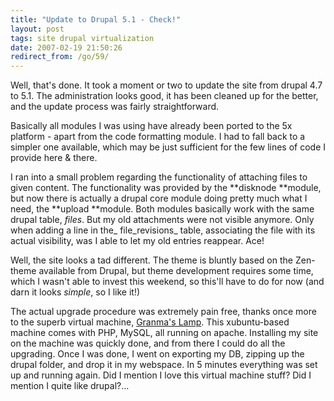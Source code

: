 ```yaml
---
title: "Update to Drupal 5.1 - Check!"
layout: post
tags: site drupal virtualization
date: 2007-02-19 21:50:26
redirect_from: /go/59/
---
```


Well, that's done. It took a moment or two to update the site from drupal 4.7 to 5.1. The administration looks good, it has been cleaned up for the better, and the update process was fairly straightforward. 

Basically all modules I was using have already been ported to the 5x platform - apart from the code formatting module. I had to fall back to a simpler one available, which may be just sufficient for the few lines of code I provide here & there.

I ran into a small problem regarding the functionality of attaching files to given content. The functionality was provided by the **disknode **module, but now there is actually a drupal core module doing pretty much what I need, the **upload **module. Both modules basically work with the same drupal table, _files_. But my old attachments were not visible anymore. Only when adding a line in the_ file_revisions_ table, associating the file with its actual visibility, was I able to let my old entries reappear. Ace!

Well, the site looks a tad different. The theme is bluntly based on the Zen-theme available from Drupal, but theme development requires some time, which I wasn't able to invest this weekend, so this'll have to do for now (and darn it looks _simple_, so I like it!)

The actual upgrade procedure was extremely pain free, thanks once more to the superb virtual machine, [Granma's Lamp](http://canned-os.blogspot.com/2006/10/grandmas-lamp-its-easy-enough-for.html "LAMP so easy, even your grandma can do it!"). This xubuntu-based machine comes with PHP, MySQL, all running on apache. Installing my site on the machine was quickly done, and from there I could do all the upgrading. Once I was done, I went on exporting my DB, zipping up the drupal folder, and drop it in my webspace. In 5 minutes everything was set up and running again. Did I mention I love this virtual machine stuff? Did I mention I quite like drupal?...